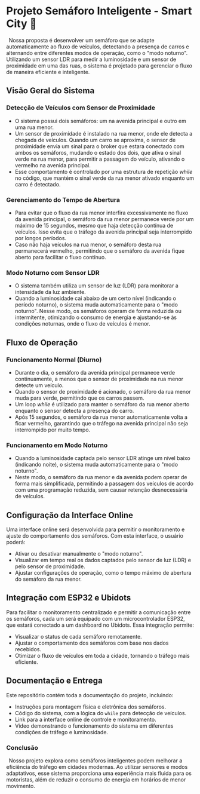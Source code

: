 # Projeto Semáforo Inteligente - Smart City 🚦

&ensp;Nossa proposta é desenvolver um semáforo que se adapte automaticamente ao fluxo de veículos, detectando a presença de carros e alternando entre diferentes modos de operação, como o "modo noturno". Utilizando um sensor LDR para medir a luminosidade e um sensor de proximidade em uma das ruas, o sistema é projetado para gerenciar o fluxo de maneira eficiente e inteligente.

## Visão Geral do Sistema

### Detecção de Veículos com Sensor de Proximidade
- O sistema possui dois semáforos: um na avenida principal e outro em uma rua menor.
- Um sensor de proximidade é instalado na rua menor, onde ele detecta a chegada de veículos. Quando um carro se aproxima, o sensor de proximidade envia um sinal para o broker que estara conectado com ambos os semáforos, mudando o estado dos dois, que ativa o sinal verde na rua menor, para permitir a passagem do veículo, ativando o vermelho na avenida principal.
- Esse comportamento é controlado por uma estrutura de repetição _while_ no código, que mantém o sinal verde da rua menor ativado enquanto um carro é detectado.

### Gerenciamento do Tempo de Abertura
- Para evitar que o fluxo da rua menor interfira excessivamente no fluxo da avenida principal, o semáforo da rua menor permanece verde por um máximo de 15 segundos, mesmo que haja detecção contínua de veículos. Isso evita que o tráfego da avenida principal seja interrompido por longos períodos.
- Caso não haja veículos na rua menor, o semáforo desta rua permanecerá vermelho, permitindo que o semáforo da avenida fique aberto para facilitar o fluxo contínuo.

### Modo Noturno com Sensor LDR
- O sistema também utiliza um sensor de luz (LDR) para monitorar a intensidade da luz ambiente.
- Quando a luminosidade cai abaixo de um certo nível (indicando o período noturno), o sistema muda automaticamente para o "modo noturno". Nesse modo, os semáforos operam de forma reduzida ou intermitente, otimizando o consumo de energia e ajustando-se às condições noturnas, onde o fluxo de veículos é menor.

## Fluxo de Operação

### Funcionamento Normal (Diurno)
- Durante o dia, o semáforo da avenida principal permanece verde continuamente, a menos que o sensor de proximidade na rua menor detecte um veículo.
- Quando o sensor de proximidade é acionado, o semáforo da rua menor muda para verde, permitindo que os carros passem.
- Um loop _while_ é utilizado para manter o semáforo da rua menor aberto enquanto o sensor detecta a presença do carro.
- Após 15 segundos, o semáforo da rua menor automaticamente volta a ficar vermelho, garantindo que o tráfego na avenida principal não seja interrompido por muito tempo.

### Funcionamento em Modo Noturno
- Quando a luminosidade captada pelo sensor LDR atinge um nível baixo (indicando noite), o sistema muda automaticamente para o "modo noturno".
- Neste modo, o semáforo da rua menor e da avenida podem operar de forma mais simplificada, permitindo a passagem dos veículos de acordo com uma programação reduzida, sem causar retenção desnecessária de veículos.

## Configuração da Interface Online

Uma interface online será desenvolvida para permitir o monitoramento e ajuste do comportamento dos semáforos. Com esta interface, o usuário poderá:
- Ativar ou desativar manualmente o "modo noturno".
- Visualizar em tempo real os dados captados pelo sensor de luz (LDR) e pelo sensor de proximidade.
- Ajustar configurações de operação, como o tempo máximo de abertura do semáforo da rua menor.

## Integração com ESP32 e Ubidots

Para facilitar o monitoramento centralizado e permitir a comunicação entre os semáforos, cada um será equipado com um microcontrolador ESP32, que estará conectado a um dashboard no Ubidots. Essa integração permite:
- Visualizar o status de cada semáforo remotamente.
- Ajustar o comportamento dos semáforos com base nos dados recebidos.
- Otimizar o fluxo de veículos em toda a cidade, tornando o tráfego mais eficiente.

## Documentação e Entrega

Este repositório contém toda a documentação do projeto, incluindo:
- Instruções para montagem física e eletrônica dos semáforos.
- Código do sistema, com a lógica do `while` para detecção de veículos.
- Link para a interface online de controle e monitoramento.
- Vídeo demonstrando o funcionamento do sistema em diferentes condições de tráfego e luminosidade.

### Conclusão

&ensp;Nosso projeto explora como semáforos inteligentes podem melhorar a eficiência do tráfego em cidades modernas. Ao utilizar sensores e modos adaptativos, esse sistema proporciona uma experiência mais fluida para os motoristas, além de reduzir o consumo de energia em horários de menor movimento.
